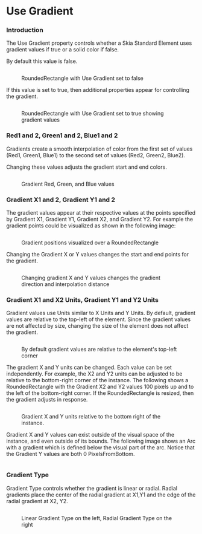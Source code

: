 # Use Gradient

### Introduction

The Use Gradient property controls whether a Skia Standard Element uses gradient values if true or a solid color if false.

By default this value is false.

<figure><img src="../../../../.gitbook/assets/29_15 28 09.png" alt=""><figcaption><p>RoundedRectangle with Use Gradient set to false</p></figcaption></figure>

If this value is set to true, then additional properties appear for controlling the gradient.

<figure><img src="../../../../.gitbook/assets/image (140).png" alt=""><figcaption><p>RoundedRectangle with Use Gradient set to true showing gradient values</p></figcaption></figure>

### Red1 and 2, Green1 and 2, Blue1 and 2

Gradients create a smooth interpolation of color from the first set of values (Red1, Green1, Blue1) to the second set of values (Red2, Green2, Blue2).

Changing these values adjusts the gradient start and end colors.

<figure><img src="../../../../.gitbook/assets/29_15 48 03.gif" alt=""><figcaption><p>Gradient Red, Green, and Blue values</p></figcaption></figure>

### Gradient X1 and 2, Gradient Y1 and 2

The gradient values appear at their respective values at the points specified by Gradient X1, Gradient Y1, Gradient X2, and Gradient Y2. For example the gradient points could be visualized as shown in the following image:

<figure><img src="../../../../.gitbook/assets/29_15 38 14.png" alt=""><figcaption><p>Gradient positions visualized over a RoundedRectangle</p></figcaption></figure>

Changing the Gradient X or Y values changes the start and end points for the gradient.

<figure><img src="../../../../.gitbook/assets/29_15 40 24.gif" alt=""><figcaption><p>Changing gradient X and Y values changes the gradient direction and interpolation distance</p></figcaption></figure>

### Gradient X1 and X2 Units, Gradient Y1 and Y2 Units

Gradient values use Units similar to X Units and Y Units. By default, gradient values are relative to the top-left of the element. Since the gradient values are not affected by size, changing the size of the element does not affect the gradient.

<figure><img src="../../../../.gitbook/assets/29_15 42 10.gif" alt=""><figcaption><p>By default gradient values are relative to the element's top-left corner</p></figcaption></figure>

The gradient X and Y units can be changed. Each value can be set independently. For example, the X2 and Y2 units can be adjusted to be relative to the bottom-right corner of the instance. The following shows a RoundedRectangle with the Gradient X2 and Y2 values 100 pixels up and to the left of the bottom-right corner. If the RoundedRectangle is resized, then the gradient adjusts in response.

<figure><img src="../../../../.gitbook/assets/29_15 45 16.gif" alt=""><figcaption><p>Gradient X and Y units relative to the bottom right of the instance.</p></figcaption></figure>

Gradient X and Y values can exist outside of the visual space of the instance, and even outside of its bounds. The following image shows an Arc with a gradient which is defined below the visual part of the arc. Notice that the Gradient Y values are both 0 PixelsFromBottom.

<figure><img src="../../../../.gitbook/assets/30_04 01 18.png" alt=""><figcaption></figcaption></figure>

### Gradient Type

Gradient Type controls whether the gradient is linear or radial. Radial gradients place the center of the radial gradient at X1,Y1 and the edge of the radial gradient at X2, Y2.

<figure><img src="../../../../.gitbook/assets/image (141).png" alt=""><figcaption><p>Linear Gradient Type on the left, Radial Gradient Type on the right</p></figcaption></figure>
